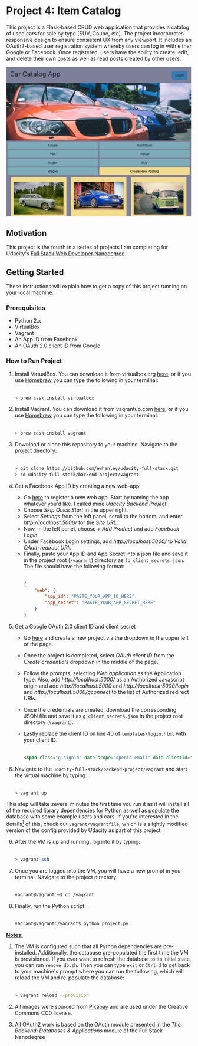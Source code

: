 # Project 4: Item Catalog

This project is a Flask-based CRUD web application that provides a catalog of used cars for sale by type (SUV, Coupe, etc). The project incorporates responsive design to ensure consistent UX from any viewport. It includes an OAuth2-based user registration system whereby users can log in with either Google or Facebook. Once registered, users have the ability to create, edit, and delete their own posts as well as read posts created by other users.

![Screenshot of Item Catalog main page](screenshots/main.png)

## Motivation

This project is the fourth in a series of projects I am completing for Udacity's [Full Stack Web Developer Nanodegree](https://www.udacity.com/course/full-stack-web-developer-nanodegree--nd004).

## Getting Started

These instructions will explain how to get a copy of this project running on your local machine.

### Prerequisites

* Python 2.x
* VirtualBox
* Vagrant
* An App ID from Facebook
* An OAuth 2.0 client ID from Google

### How to Run Project

1. Install VirtualBox. You can download it from virtualbox.org [here](https://www.virtualbox.org/wiki/Downloads), or if you use [Homebrew](https://brew.sh/) you can type the following in your terminal:

    ```bash

    > brew cask install virtualbox
    ```

2. Install Vagrant. You can download it from vagrantup.com [here](https://www.vagrantup.com/downloads.html), or if you use [Homebrew](https://brew.sh/) you can type the following in your terminal:

    ```bash

    > brew cask install vagrant
    ```

3. Download or clone this repository to your machine. Navigate to the project directory:

    ```bash

    > git clone https://github.com/ewhanley/udacity-full-stack.git
    > cd udacity-full-stack/backend-project/vagrant
    ```

4. Get a Facebook App ID by creating a new web-app:
   - Go [here](https://developers.facebook.com/quickstarts/?platform=web) to register a new web app. Start by naming the app whatever you'd like. I called mine *Udacity Backend Project*.
   - Choose *Skip Quick Start* in the upper right.
   - Select *Settings* from the left panel, scroll to the bottom, and enter *http://localhost:5000/* for the *Site URL*.
   - Now, in the left panel, choose *+ Add Product* and add *Facebook Login*
   - Under Facebook Login settings, add *http://localhost:5000/* to *Valid OAuth redirect URIs*
   - Finally, paste your App ID and App Secret into a json file and save it in the project root (`/vagrant`) directory as `fb_client_secrets.json`. The file should have the following format:
        ```json

        {
            "web": {
                "app_id": "PASTE_YOUR_APP_ID_HERE",
                "app_secret": "PASTE_YOUR_APP_SECRET_HERE"
            }
        }
        ```

5. Get a Google OAuth 2.0 client ID and client secret
   - Go [here](https://console.developers.google.com/apis/dashboard) and create a new project via the dropdown in the upper left of the page.
   - Once the project is completed, select *OAuth client ID* from the *Create credentials* dropdown in the middle of the page.
   - Follow the prompts, selecting *Web application* as the Application type. Also, add *http://localhost:5000/* as an Authorized Javascript origin and add *http://localhost:5000* and *http://localhost:5000/login* and *http://localhost:5000/gconnect* to the list of Authorized redirect URIs.
   - Once the credentials are created, download the corresponding JSON file and save it as `g_client_secrets.json` in the project root directory (`\vagrant`).
   - Lastly replace the client ID on line 40 of `templates\login.html` with your client ID:

        ```html

        <span class="g-signin" data-scope="openid email" data-clientid="YOUR_GOOGLE_CLIENT_ID_HERE"
        ```

6. Navigate to the `udacity-full-stack/backend-project/vagrant` and start the virtual machine by typing:

    ```bash

    > vagrant up

This step will take several minutes the first time you run it as it will install all of the required library dependencies for Python as well as populate the database with some example users and cars. If you're interested in the details[<sup>1</sup>](#notes) of this, check out `vagrant/Vagrantfile`, which is a slightly modified version of the config provided by Udacity as part of this project.

6. After the VM is up and running, log into it by typing:

    ```bash

    > vagrant ssh

7. Once you are logged into the VM, you will have a new prompt in your terminal. Navigate to the project directory:

    ```bash

    vagrant@vagrant:~$ cd /vagrant
    ```

8. Finally, run the Python script:

    ```bash

    vagrant@vagrant:/vagrant$ python project.py
    ```

[**Notes:**](#notes)
1. The VM is configured such that all Python dependencies are pre-installed. Additionally, the database pre-populated the first time the VM is provisioned. If you ever want to refresh the database to its initial state, you can run `remove_db.sh`. Then you can type `exit` or `Ctrl-d` to get back to your machine's prompt where you can run the following, which will reload the VM and re-populate the database:

    ```bash

    > vagrant reload --provision
    ```

2. All images were sourced from [Pixabay](https://pixabay.com/) and are used under the Creative Commons CC0 license.
3. All OAuth2 work is based on the OAuth module presented in the *The Backend: Databases & Applications* module of the Full Stack Nanodegree

